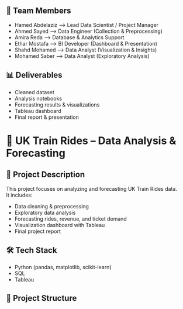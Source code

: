 
## 👥 Team Members
- Hamed Abdelaziz --> Lead Data Scientist / Project Manager
- Ahmed Sayed --> Data Engineer (Collection & Preprocessing)
- Amira Reda --> Database & Analytics Support
- Ethar Mostafa --> BI Developer (Dashboard & Presentation)
- Shahd Mohamed --> Data Analyst (Visualization & Insights)
- Mohamed Saber --> Data Analyst (Exploratory Analysis)

## 📊 Deliverables
- Cleaned dataset
- Analysis notebooks
- Forecasting results & visualizations
- Tableau dashboard
- Final report & presentation
# 🚆 UK Train Rides – Data Analysis & Forecasting

## 📌 Project Description
This project focuses on analyzing and forecasting UK Train Rides data.  
It includes:
- Data cleaning & preprocessing
- Exploratory data analysis
- Forecasting rides, revenue, and ticket demand
- Visualization dashboard with Tableau
- Final project report

## 🛠️ Tech Stack
- Python (pandas, matplotlib, scikit-learn)
- SQL
- Tableau

## 📂 Project Structure
